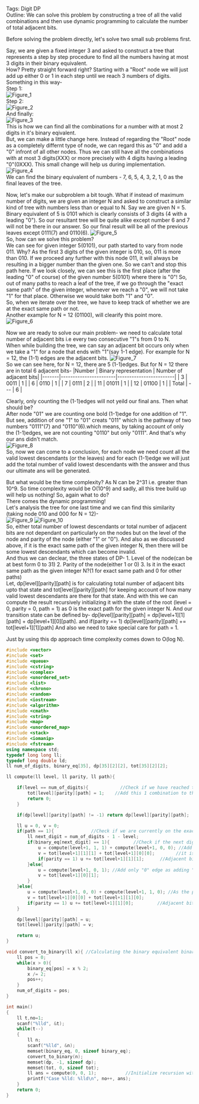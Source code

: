 Tags: Digit DP<br>
Outline: We can solve this problem by constructing a tree of all the valid combinations and then use dynamic programming to calculate the number of total adjacent bits.

Before solving the problem directly, let's solve two small sub problems first.<br>

Say, we are given a fixed integer 3 and asked to construct a tree that represents a step by step procedure to find all the numbers having at most 3 digits in their binary equivalent.<br>
How? Pretty straight forward right? Starting with a "Root" node we will just add up either 0 or 1 in each step until we reach 3 numbers of digits. Something in this way-<br>
Step 1:<br>
![Figure_1](img_1.png)<br>
Step 2:<br>
![Figure_2](img_2.png)<br>
And finally:<br>
![Figure_3](img_3.png)<br>
This is how we can find all the combinations for a number with at most 2 digits in it's binary eqivalent.<br>
But, we can make a little change here. Instead of regarding the "Root" node as a completely differnt type of node, we can regard this as "0" and add a "0" infront of all other nodes. Thus we can still have all the combinations with at most 3 digits(XXX) or more precisely with 4 digits having a leading "0"(0XXX). This small change will help us during implementation.<br>
![Figure_4](img_4.png)<br>
We can find the binary equivalent of numbers - 7, 6, 5, 4, 3, 2, 1, 0 as the final leaves of the tree.<br>

Now, let's make our subproblem a bit tough. What if instead of maximum number of digits, we are given an integer N and asked to construct a similar kind of tree with numbers less than or equal to N. Say we are given N = 5. Binary equivalent of 5 is 0101 which is clearly consists of 3 digits (4 with a leading "0"). So our resultant tree will be quite alike except number 6 and 7 will not be there in our answer. So our final result will be all of the previous leaves except 0111(7) and 0110(6).
![Figure_5](img_5.png)<br>
So, how can we solve this problem?<br>
We can see for given integer 5(0101), our path started to vary from node 011. Why? As the first 3 digits of the given integer is 010, so, 011 is more than 010. If we proceed any further with this node 011, it will always be resulting in a bigger number than the given one. So we can't and stop this path here. If we look closely, we can see this is the first place (after the leading "0" of course) of the given number 5(0101) where there is "0"! So, out of many paths to reach a leaf of the tree, if we go through the "exact same path" of the given integer, whenever we reach a "0", we will not take "1" for that place. Otherwise we would take both "1" and "0". <br>
So, when we iterate over the tree, we have to keep track of whether we are at the exact same path or not.<br>
Another example for N = 12 (01100), will clearify this point more.<br>
![Figure_6](img_6.png)<br>

Now we are ready to solve our main problem- we need to calculate total number of adjacent bits i.e every two consecutive "1"s from 0 to N.<br>
When while building the tree, we can say an adjacent bit occurs only when we take a "1" for a node that ends with "1"(say 1-1 edge). For example for N = 12, the (1-1) edges are the adjacent bits.
![Figure_7](img_7.png)<br>
So we can see here, for N = 12, there are 5 (1-1)edges. But for N = 12 there are in total 6 adjacent bits-
|Number | Binary representation | Number of adjacent bits|
|-------|-----------------------|------------------------|
|   3   |       0011            | 1                      |
|   6   |       0110            | 1                      |
|   7   |       0111            | 2                      |
|   11  |       01011           | 1                      |
|   12  |       01100           | 1                      |
| Total |        ---            | 6                      |

Clearly, only counting the (1-1)edges will not yeild our final ans. Then what should be?<br>
After node "01" we are counting one bold (1-1)edge for one addition of "1". But see, addition of one "1" to "01" creats "011" which is the pathway of two numbers "0111"(7) and "0110"(6).which means, by taking account of only the (1-1)edges, we are not counting "0110" but only "0111". And that's why our ans didn't match.<br>
![Figure_8](img_8.png)<br>
So, now we can come to a conclusion, for each node we need count all the valid lowest descendants (or the leaves) and for each (1-1)edge we will just add the total number of valid lowest descendants with the answer and thus our ultimate ans will be generated.<br>

But what would be the time complexity? As N can be 2^31 i.e. greater than 10^9. So time complexity would be O(10^9) and sadly, all this tree build up will help us nothing! So, again what to do?<br>
There comes the dynamic programming!<br>
Let's analysis the tree for one last time and we can find this similarity (taking node 010 and 000 for N = 12)- <br>
![Figure_9](img_9.png) ![Figure_10](img_10.png)<br>
So, either total number of lowest descendants or total number of adjacent bits are not dependant on particularly on the nodes but on the level of the node and parity of the node (either "1" or "0"). And also as we discussed above, if it is the exact same path of the given integer N, then there will be some lowest descendants which can become invalid.<br>
And thus we can declear, the three states of DP- 1. Level of the node(can be at best form 0 to 31) 2. Parity of the node(either 1 or 0) 3. Is it in the exact same path as the given integer N?(1 for exact same path and 0 for other paths)<br>
Let, dp[level][parity][path] is for calculating total number of adjacent bits upto that state and tot[level][parity][path] for keeping account of how many valid lowest descendants are there for that state. And with this we can compute the result recursively initializing it with the state of the root (level = 0, parity = 0, path = 1) as 0 is the exact path for the given integer N. And our transition state can be defined by-
dp[level][parity][path] = dp[level+1][1][path] + dp[level+1][0][path].
and if(parity == 1) dp[level][parity][path] += tot[level+1][1][path]
And also we need to take special care for path = 1.

Just by using this dp approach time complexity comes down to O(log N).

```C++
#include <vector>
#include <set>
#include <queue>
#include <cstring>
#include <complex>
#include <unordered_set>
#include <list>
#include <chrono>
#include <random>
#include <iostream>
#include <algorithm>
#include <cmath>
#include <string>
#include <map>
#include <unordered_map>
#include <stack>
#include <iomanip>
#include <fstream>
using namespace std;
typedef long long ll;
typedef long double ld;
ll num_of_digits, binary_eq[35], dp[35][2][2], tot[35][2][2];

ll compute(ll level, ll parity, ll path){

    if(level == num_of_digits){            //Check if we have reached the end of a valid combination
        tot[level][parity][path] = 1;    //Add this 1 combination to the total number of combinations
        return 0;
    }

    if(dp[level][parity][path] != -1) return dp[level][parity][path];

    ll u = 0, v = 0;
    if(path == 1){              //Check if we are currently on the exact same path as the binary equivalent
        ll next_digit = num_of_digits - 1 - level;
        if(binary_eq[next_digit] == 1){         //Check if the next digit of the binary representation is 1
            u = compute(level+1, 1, 1) + compute(level+1, 0, 0); //Add both "0" and "1" edge but when "0" is added,
            v = tot[level+1][1][1] + tot[level+1][0][0];        //it is no longer the exact same path, so path = 0
            if(parity == 1) u += tot[level+1][1][1];      //Adjacent bit is found
        }else{
            u = compute(level+1, 0, 1); //Add only "0" edge as adding "1" will make the number greater than N
            v = tot[level+1][0][1];
        }
    }else{
        u = compute(level+1, 0, 0) + compute(level+1, 1, 0); //As the path is "0" already, no matter what the parity is
        v = tot[level+1][0][0] + tot[level+1][1][0];
        if(parity == 1) u += tot[level+1][1][0];         //Adjacent bit is found
    }

    dp[level][parity][path] = u;
    tot[level][parity][path] = v;

    return u;
}

void convert_to_binary(ll x){ //Calculating the binary equivalent binary_eq
    ll pos = 0;
    while(x > 0){
        binary_eq[pos] = x % 2;
        x /= 2;
        pos++;
    }
    num_of_digits = pos;
}

int main()
{
    ll t,no=1;
    scanf("%lld", &t);
    while(t--)
    {
        ll n;
        scanf("%lld", &n);
        memset(binary_eq, 0, sizeof binary_eq);
        convert_to_binary(n);
        memset(dp, -1, sizeof dp);
        memset(tot, 0, sizeof tot);
        ll ans = compute(0, 0, 1);           //Initialize recursion with level = 0, parity = 0, path = 1
        printf("Case %lld: %lld\n", no++, ans);
    }
    return 0;
}

```
